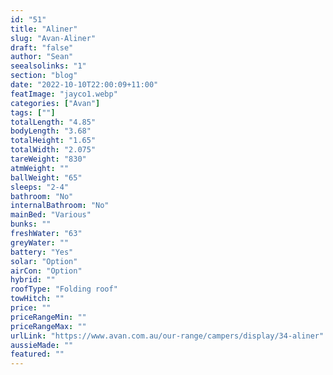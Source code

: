 ```yaml
---
id: "51"
title: "Aliner"
slug: "Avan-Aliner"
draft: "false"
author: "Sean"
seealsolinks: "1"
section: "blog"
date: "2022-10-10T22:00:09+11:00"
featImage: "jayco1.webp"
categories: ["Avan"]
tags: [""]
totalLength: "4.85"
bodyLength: "3.68"
totalHeight: "1.65"
totalWidth: "2.075"
tareWeight: "830"
atmWeight: ""
ballWeight: "65"
sleeps: "2-4"
bathroom: "No"
internalBathroom: "No"
mainBed: "Various"
bunks: ""
freshWater: "63"
greyWater: ""
battery: "Yes"
solar: "Option"
airCon: "Option"
hybrid: ""
roofType: "Folding roof"
towHitch: ""
price: ""
priceRangeMin: ""
priceRangeMax: ""
urlLink: "https://www.avan.com.au/our-range/campers/display/34-aliner"
aussieMade: ""
featured: ""
---
```

